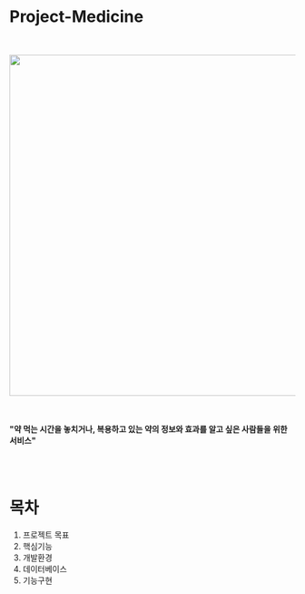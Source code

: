 # Project-Medicine
<br>
<p align="center"> <img src="https://user-images.githubusercontent.com/68524500/100954656-55559b80-3558-11eb-8554-d0f25ae50f31.jpg" width="600px"></p>
<br><br>
<b>"약 먹는 시간을 놓치거나, 복용하고 있는 약의 정보와 효과를 알고 싶은 사람들을 위한 서비스"</b>


<br><br>

# 목차
1. 프로젝트 목표
2. 핵심기능
3. 개발환경
4. 데이터베이스
5. 기능구현
